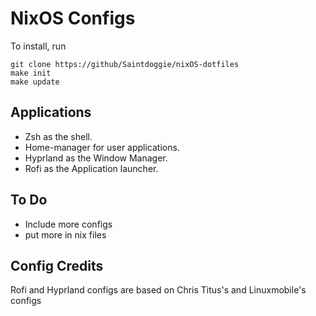 # NixOS Configs

To install, run 

```
git clone https://github/Saintdoggie/nixOS-dotfiles
make init
make update
```



## Applications
* Zsh as the shell.
* Home-manager for user applications.
* Hyprland as the Window Manager.
* Rofi as the Application launcher.

## To Do
* Include more configs
* put more in nix files

## Config Credits
Rofi and Hyprland configs are based on Chris Titus's and Linuxmobile's configs

